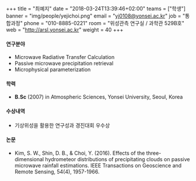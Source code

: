 +++
title = "최예지"
date = "2018-03-24T13:39:46+02:00"
teams = ["학생"]
banner = "img/people/yejichoi.png"
email = "yj0108@yonsei.ac.kr"
job = "통합과정"
phone = "010-8885-0221"
room = "위성관측 연구실 / 과학관 529B호"
web = "http://arsl.yonsei.ac.kr"
weight = 40
+++

#### 연구분야
+ Microwave Radiative Transfer Calculation
+ Passive microwave precipitation retrieval
+ Microphysical parameterization

#### 학력
 + **B.Sc** (2007) in Atmospheric Sciences, Yonsei University, Seoul, Korea

#### 수상내역
 + 기상위성을 활용한 연구성과 경진대회 우수상


#### 논문
+ Kim, S. W., Shin, D. B., & Choi, Y. (2016). Effects of the three-dimensional hydrometeor distributions of precipitating clouds on passive microwave rainfall estimations. IEEE Transactions on Geoscience and Remote Sensing, 54(4), 1957-1966.
